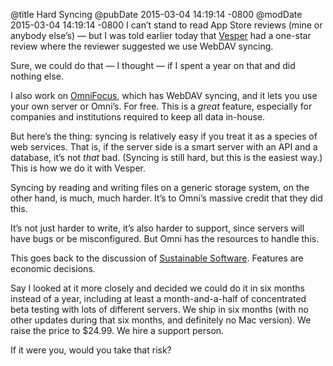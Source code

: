 @title Hard Syncing
@pubDate 2015-03-04 14:19:14 -0800
@modDate 2015-03-04 14:19:14 -0800
I can’t stand to read App Store reviews (mine or anybody else’s) — but I was told earlier today that [Vesper](http://vesperapp.co/) had a one-star review where the reviewer suggested we use WebDAV syncing.

Sure, we could do that — I thought — if I spent a year on that and did nothing else.

I also work on [OmniFocus](http://www.omnigroup.com/omnifocus/), which has WebDAV syncing, and it lets you use your own server or Omni’s. For free. This is a *great* feature, especially for companies and institutions required to keep all data in-house.

But here’s the thing: syncing is relatively easy if you treat it as a species of web services. That is, if the server side is a smart server with an API and a database, it’s not *that* bad. (Syncing is still hard, but this is the easiest way.) This is how we do it with Vesper.

Syncing by reading and writing files on a generic storage system, on the other hand, is much, much harder. It’s to Omni’s massive credit that they did this.

It’s not just harder to write, it’s also harder to support, since servers will have bugs or be misconfigured. But Omni has the resources to handle this.

This goes back to the discussion of [Sustainable Software](http://mjtsai.com/blog/2015/03/04/sustainable-software/). Features are economic decisions.

Say I looked at it more closely and decided we could do it in six months instead of a year, including at least a month-and-a-half of concentrated beta testing with lots of different servers. We ship in six months (with no other updates during that six months, and definitely no Mac version). We raise the price to $24.99. We hire a support person.

If it were you, would you take that risk?
